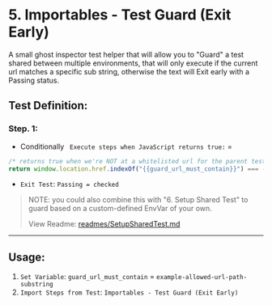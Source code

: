 # 5. Importables - Test Guard (Exit Early)

A small ghost inspector test helper that will allow you to "Guard" a test shared between multiple environments, that will only execute if the current url matches a specific sub string, otherwise the text will Exit early with a Passing status.

## Test Definition:

### Step. 1:
- Conditionally ` Execute steps when JavaScript returns true:` =
```javascript
/* returns true when we're NOT at a whitelisted url for the parent test indicating we should soft exit early */
return window.location.href.indexOf("{{guard_url_must_contain}}") === -1;
```
- `Exit Test`: `Passing = checked`

> NOTE: you could also combine this with "6. Setup Shared Test" to guard based on a custom-defined EnvVar of your own.
>
> View Readme: [readmes/SetupSharedTest.md](https://github.com/jakedowns/ghost-inspector-helpers/blob/master/readmes/SetupSharedTest.md)

---

## Usage:

1. `Set Variable`: `guard_url_must_contain` = `example-allowed-url-path-substring`
2. `Import Steps from Test`: `Importables - Test Guard (Exit Early)`
